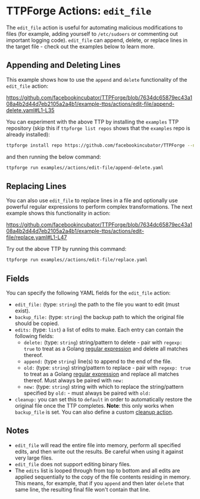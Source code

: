 # TTPForge Actions: `edit_file`

The `edit_file` action is useful for automating malicious modifications to files
(for example, adding yourself to `/etc/sudoers` or commenting out important
logging code). `edit_file` can append, delete, or replace lines in the target
file - check out the examples below to learn more.

## Appending and Deleting Lines

This example shows how to use the `append` and `delete` functionality of the
`edit_file` action:

https://github.com/facebookincubator/TTPForge/blob/7634dc65879ec43a108a4b2d44d7eb2105a2a4b1/example-ttps/actions/edit-file/append-delete.yaml#L1-L35

You can experiment with the above TTP by installing the `examples` TTP
repository (skip this if `ttpforge list repos` shows that the `examples` repo is
already installed):

```bash
ttpforge install repo https://github.com/facebookincubator/TTPForge --name examples
```

and then running the below command:

```bash
ttpforge run examples//actions/edit-file/append-delete.yaml
```

## Replacing Lines

You can also use `edit_file` to replace lines in a file and optionally use
powerful regular expressions to perform complex transformations. The next
example shows this functionality in action:

https://github.com/facebookincubator/TTPForge/blob/7634dc65879ec43a108a4b2d44d7eb2105a2a4b1/example-ttps/actions/edit-file/replace.yaml#L1-L47

Try out the above TTP by running this command:

```bash
ttpforge run examples//actions/edit-file/replace.yaml
```

## Fields

You can specify the following YAML fields for the `edit_file` action:

- `edit_file:` (type: `string`) the path to the file you want to edit (must
  exist).
- `backup_file:` (type: `string`) the backup path to which the original file
  should be copied.
- `edits:` (type: `list`) a list of edits to make. Each entry can contain the
  following fields:
  - `delete:` (type: `string`) string/pattern to delete - pair with
    `regexp: true` to treat as a Golang
    [regular expression](https://pkg.go.dev/regexp/syntax) and delete all
    matches thereof.
  - `append:` (type `string`) line(s) to append to the end of the file.
  - `old:` (type: `string`) string/pattern to replace - pair with `regexp: true`
    to treat as a Golang [regular expression](https://pkg.go.dev/regexp/syntax)
    and replace all matches thereof. Must always be paired with `new:`
  - `new:` (type: `string`) string with which to replace the string/pattern
    specified by `old:` - must always be paired with `old:`
- `cleanup:` you can set this to `default` in order to automatically restore the
  original file once the TTP completes. **Note**: this only works when
  `backup_file` is set. You can also define a custom
  [cleanup action](https://github.com/facebookincubator/TTPForge/blob/main/docs/foundations/cleanup.md#cleanup-basics).

## Notes

- `edit_file` will read the entire file into memory, perform all specified
  edits, and then write out the results. Be careful when using it against very
  large files.
- `edit_file` does not support editing binary files.
- The `edits` list is looped through from top to bottom and all edits are
  applied sequentially to the copy of the file contents residing in memory. This
  means, for example, that if you `append` and then later `delete` that same
  line, the resulting final file won't contain that line.
